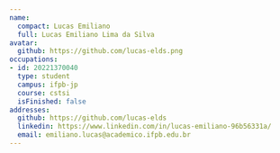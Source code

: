 ```yaml
---
name:
  compact: Lucas Emiliano
  full: Lucas Emiliano Lima da Silva
avatar:
  github: https://github.com/lucas-elds.png
occupations:
- id: 20221370040
  type: student
  campus: ifpb-jp
  course: cstsi
  isFinished: false
addresses:
  github: https://github.com/lucas-elds
  linkedin: https://www.linkedin.com/in/lucas-emiliano-96b56331a/
  email: emiliano.lucas@academico.ifpb.edu.br
---
```

